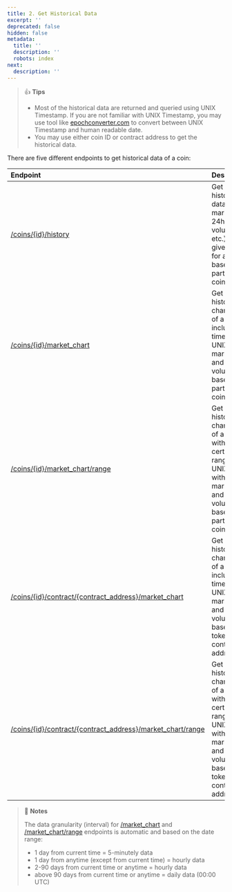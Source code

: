 ```yaml
---
title: 2. Get Historical Data
excerpt: ''
deprecated: false
hidden: false
metadata:
  title: ''
  description: ''
  robots: index
next:
  description: ''
---
```

> 👍 **Tips**
> 
> - Most of the historical data are returned and queried using UNIX Timestamp. If you are not familiar with UNIX Timestamp, you may use tool like [epochconverter.com](https://www.epochconverter.com/) to convert between UNIX Timestamp and human readable date.
> - You may use either coin ID or contract address to get the historical data.

There are five different endpoints to get historical data of a coin:

| Endpoint                                                                                                     | Description                                                                                                                                              |
| :----------------------------------------------------------------------------------------------------------- | :------------------------------------------------------------------------------------------------------------------------------------------------------- |
| [/coins/{id}/history](/reference/coins-id-history)                                                           | Get the historical data (price, market cap, 24hrs volume, etc.) at a given date for a coin based on a particular coin ID.                                |
| [/coins/{id}/market_chart](/reference/coins-id-market-chart)                                                 | Get the historical chart data of a coin including time in UNIX, price, market cap and 24hrs volume based on particular coin ID.                          |
| [/coins/{id}/market_chart/range](/reference/coins-id-market-chart-range)                                     | Get the historical chart data of a coin within certain time range in UNIX along with price, market cap and 24hrs volume based on particular coin ID.     |
| [/coins/{id}/contract/{contract_address}/market_chart](/reference/contract-address-market-chart)             | Get the historical chart data of a coin including time in UNIX, price, market cap and 24hrs volume based on token contract address.                      |
| [/coins/{id}/contract/{contract_address}/market_chart/range](/reference/contract-address-market-chart-range) | Get the historical chart data of a coin within certain time range in UNIX along with price, market cap and 24hrs volume based on token contract address. |

> 📘 **Notes**
> 
> The data granularity (interval) for [/market_chart](/reference/coins-id-market-chart) and [/market_chart/range](/reference/coins-id-market-chart-range) endpoints is automatic and based on the date range:
> 
> - 1 day from current time = 5-minutely data
> - 1 day from anytime (except from current time) = hourly data
> - 2-90 days from current time or anytime = hourly data
> - above 90 days from current time or anytime = daily data (00:00 UTC)